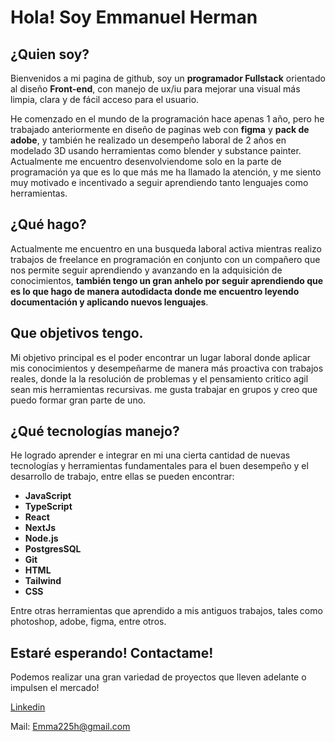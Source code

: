 # Hola! Soy Emmanuel Herman

## ¿Quien soy?

 Bienvenidos a mi pagina de github, soy un **programador Fullstack** orientado al diseño **Front-end**, con manejo de ux/iu para mejorar una visual más limpia, clara y de fácil acceso para el usuario.

 He comenzado en el mundo de la programación hace apenas 1 año, pero he trabajado anteriormente en diseño de paginas web con **figma** y **pack de adobe**, y también he realizado un desempeño laboral de 2 años en modelado 3D usando herramientas como blender y substance painter.
 Actualmente me encuentro desenvolviendome solo en la parte de programación ya que es lo que más me ha llamado la atención, y me siento muy motivado e incentivado a seguir aprendiendo tanto lenguajes como herramientas.

 ## ¿Qué hago?

 Actualmente me encuentro en una busqueda laboral activa mientras realizo trabajos de freelance en programación en conjunto con un compañero que nos permite seguir aprendiendo y avanzando en la adquisición de conocimientos, **también tengo un gran anhelo por seguir aprendiendo que es lo que hago de manera autodidacta donde me encuentro leyendo documentación y aplicando nuevos lenguajes**.

 ## Que objetivos tengo.

Mi objetivo principal es el poder encontrar un lugar laboral donde aplicar mis conocimientos y desempeñarme de manera más proactiva con trabajos reales, donde la la resolución de problemas y el pensamiento critico agil sean mis herramientas recursivas.
 me gusta trabajar en grupos y creo que puedo formar gran parte de uno.

 ## ¿Qué tecnologías manejo?

 He logrado aprender e integrar en mi una cierta cantidad de nuevas tecnologías y herramientas fundamentales para el buen desempeño y el desarrollo de trabajo, entre ellas se pueden encontrar:


  * **JavaScript**
  * **TypeScript**
  * **React**
  * **NextJs**
  * **Node.js**
  * **PostgresSQL**
  * **Git**
  * **HTML**
  * **Tailwind**
  * **CSS**

Entre otras herramientas que aprendido a mis antiguos trabajos, tales como photoshop, adobe, figma, entre otros.


## Estaré esperando! Contactame!

Podemos realizar una gran variedad de proyectos que lleven adelante o impulsen el mercado!

[Linkedin](https://www.linkedin.com/in/emmanuel-herman-4b3a3b219/)

Mail: Emma225h@gmail.com
